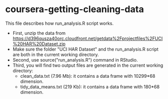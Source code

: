 coursera-getting-cleaning-data
==============================
 
This file describes how run_analysis.R script works.
* First, unzip the data from https://d396qusza40orc.cloudfront.net/getdata%2Fprojectfiles%2FUCI%20HAR%20Dataset.zip
* Make sure the folder "UCI HAR Dataset" and the run_analysis.R script are both in the current working directory.
* Second, use source("run_analysis.R") command in RStudio. 
* Third, you will find two output files are generated in the current working directory:
  - clean_data.txt (7.96 Mb): it contains a data frame  with 10299*68 dimension.
  - tidy_data_means.txt (219 Kb): it contains a data frame with 180*68 dimension.


